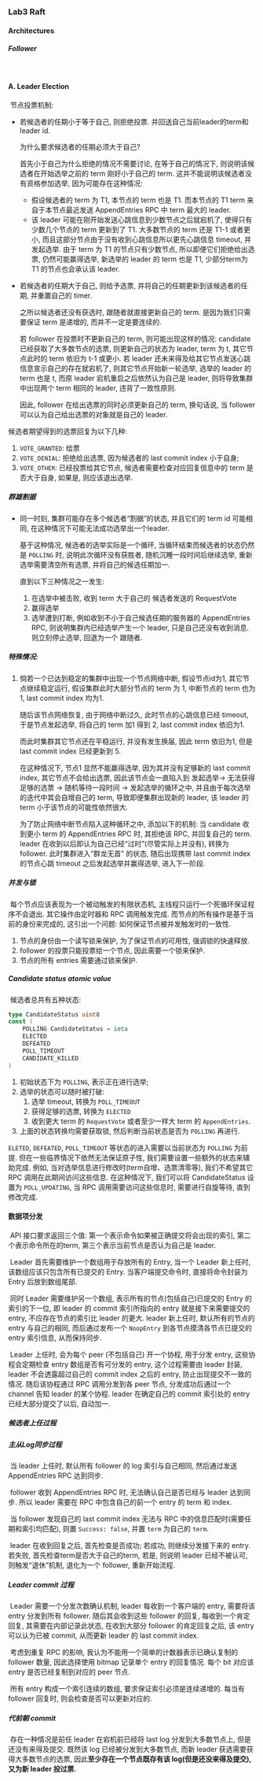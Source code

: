 ### Lab3 Raft

#### Architectures

##### Follower

​	

#### A. Leader Election

​	节点投票机制: 

- 若候选者的任期小于等于自己, 则拒绝投票. 并回送自己当前leader的term和 leader id.

  为什么要求候选者的任期必须大于自己? 

  首先小于自己为什么拒绝的情况不需要讨论, 在等于自己的情况下, 则说明该候选者在开始选举之前的 term 刚好小于自己的 term. 这并不能说明该候选者没有资格参加选举, 因为可能存在这种情况: 

  - 假设候选者的 term 为 T1, 本节点的 term 也是 T1. 而本节点的 T1 term 来自于本节点最近发送 AppendEntries RPC 中 term 最大的 leader. 
  - 该 leader 可能在刚开始发送心跳信息到少数节点之后就宕机了, 使得只有少数几个节点的 term 更新到了 T1. 大多数节点的 term 还是 T1-1 或者更小, 而且这部分节点由于没有收到心跳信息所以更先心跳信息 timeout, 并发起选举. 由于 term 为 T1 的节点只有少数节点, 所以即便它们拒绝给出选票, 仍然可能赢得选举, 新选举的 leader 的 term 也是 T1, 少部分term为 T1 的节点也会承认该 leader.

- 若候选者的任期大于自己, 则给予选票, 并将自己的任期更新到该候选者的任期, 并重置自己的 timer.

  之所以候选者还没有获选时, 跟随者就直接更新自己的 term. 是因为我们只需要保证 term 是递增的, 而并不一定是要连续的.

  若 follower 在投票时不更新自己的 term, 则可能出现这样的情况: candidate  已经获取了大多数节点的选票, 则更新自己的状态为 leader, term 为 t, 其它节点此时的 term 依旧为 t-1 或更小.  若 leader 还未来得及给其它节点发送心跳信息宣示自己的存在就宕机了, 则其它节点开始新一轮选举, 选举的 leader 的 term 也是 t, 而原 leader 宕机重启之后依然认为自己是 leader, 则将导致集群中出现两个 term 相同的 leader, 违背了一致性原则. 

  因此, follower 在给出选票的同时必须更新自己的 term, 换句话说, 当 follower 可以认为自己给出选票的对象就是自己的 leader.

候选者期望得到的选票回复为以下几种:

1. `VOTE_GRANTED`: 给票
2. `VOTE_DENIAL`: 拒绝给出选票, 因为候选者的 last commit index 小于自身;
3. `VOTE_OTHER`: 已经投票给其它节点, 候选者需要检查对应回复信息中的 term 是否大于自身, 如果是, 则应该退出选举. 

##### 	群雄割据

- 同一时刻, 集群可能存在多个候选者“割据”的状态, 并且它们的 term id 可能相同, 在这种情况下可能无法成功选举出一个leader. 

  基于这种情况, 候选者的选举实际是一个循环, 当循环结束而候选者的状态仍然是 `POLLING` 时, 说明此次循环没有获胜者, 随机沉睡一段时间后继续选举, 重新选举需要清空所有选票, 并将自己的候选任期加一.

  直到以下三种情况之一发生:

  1. 在选举中被击败, 收到 term 大于自己的 候选者发送的 RequestVote
  2. 赢得选举
  3. 选举遭到打断, 例如收到不小于自己候选任期的服务器的 AppendEntries RPC, 则说明集群内已经选举产生一个 leader, 只是自己还没有收到消息. 则立刻停止选举, 回退为一个 跟随者.

##### 特殊情况:

1. 倘若一个已达到稳定的集群中出现一个节点网络中断, 假设节点id为1, 其它节点继续稳定运行, 假设集群此时大部分节点的 term 为 1, 中断节点的 term 也为 1, last commit index 均为1. 

   随后该节点网络恢复, 由于网络中断过久, 此时节点的心跳信息已经 timeout, 于是节点发起选举, 将自己的 term 加1 得到 2, last commit index 依旧为1.

   而此时集群其它节点还在平稳运行, 并没有发生换届, 因此 term 依旧为1, 但是 last commit index 已经更新到 5.

   在这种情况下,  节点1 显然不能赢得选举, 因为其并没有足够新的 last commit index, 其它节点不会给出选票, 因此该节点会一直陷入到 发起选举-> 无法获得足够的选票 -> 随机等待一段时间 -> 发起选举的循环之中, 并且由于每次选举的迭代中其会自增自己的 term, 导致即便集群出现新的 leader, 该 leader 的 term 小于该节点的可能性依然很大. 

   为了防止网络中断节点陷入这种循环之中, 添加以下的机制: 当 candidate 收到更小 term 的 AppendEntries RPC 时, 其拒绝该 RPC, 并回复自己的 term. leader 在收到以后即认为自己已经“过时”(尽管实际上并没有), 转换为 follower. 此时集群进入“群龙无首” 的状态, 随后出现携带 last commit index 的节点心跳 timeout 之后发起选举并赢得选举, 进入下一阶段. 

   

##### 并发与锁

​	每个节点应该表现为一个被动触发的有限状态机, 主线程只运行一个死循环保证程序不会退出. 其它操作由定时器和 RPC 调用触发完成. 而节点的所有操作是基于当前的身份来完成的, 这引出一个问题: 如何保证节点被并发触发时的一致性. 

1. 节点的身份由一个读写锁来保护, 为了保证节点的可用性, 强调锁的快速释放.
2. follower 的投票只能投票给一个节点, 因此需要一个锁来保护. 
3. 节点的所有 entries 需要通过锁来保护.

##### Candidate status atomic value

​	候选者总共有五种状态:

```go
type CandidateStatus uint8
const (
	POLLING CandidateStatus = iota
	ELECTED
	DEFEATED
	POLL_TIMEOUT
	CANDIDATE_KILLED
)
```

1. 初始状态下为 `POLLING`, 表示正在进行选举;
2. 选举的状态可以随时被打破:
   1. 选举 timeout, 转换为 `POLL_TIMEOUT`
   2. 获得足够的选票, 转换为 `ELECTED`
   3. 收到更大 term 的 `RequestVote` 或者至少一样大 term 的 `AppendEntries`.
3. 上面的状态转换均需要获取锁, 然后判断当前状态是否为 `POLLING` 再进行.

`ELETED`, `DEFEATED`, `POLL_TIMEOUT` 等状态的进入需要以当前状态为 `POLLING` 为前提. 但在一些临界情况下依然无法保证原子性, 我们需要设置一些额外的状态来辅助完成. 例如, 当对选举信息进行修改时(term自增、选票清零等), 我们不希望其它 RPC 调用在此期间访问这些信息. 在这种情况下, 我们可以将 CandidateStatus 设置为 `POLL_UPDATING`, 当 RPC 调用需要访问这些信息时, 需要进行自旋等待, 直到修改完成.

#### 数据项分发

​	API 接口要求返回三个值: 第一个表示命令如果被正确提交将会出现的索引, 第二个表示命令所在的term, 第三个表示当前节点是否认为自己是 leader.

​	Leader 首先需要维护一个数组用于存放所有的 Entry, 当一个 Leader 新上任时, 该数组应该只包含所有已提交的 Entry. 当客户端提交命令时, 直接将命令封装为 Entry 后放到数组尾部. 

​	同时 Leader 需要维护另一个数组, 表示所有的节点(包括自己)已提交的 Entry 的索引的下一位, 即 leader 的 commit 索引所指向的 entry 就是接下来需要提交的 entry, 不应存在节点的索引比 leader 的更大. leader 新上任时, 默认所有的节点的 entry 与自己的相同, 而后通过发布一个 `NoopEntry` 到各节点摸清各节点已提交的 entry 索引信息, 从而保持同步.

​	Leader 上任时, 会为每个 peer (不包括自己) 开一个协程, 用于分发 entry, 这些协程会定期检查 entry 数组是否有可分发的 entry, 这个过程需要由 leader 封装, leader 不会透露超过自己的 commit index 之后的 entry, 防止出现提交不一致的情况. 随后该协程通过 RPC 调用分发到各 peer 节点, 分发成功后通过一个 channel 告知 leader 的某个协程. leader 在确定自己的 commit 索引处的 entry 已经大部分提交了以后, 自动加一. 

##### 候选者上任过程

##### 主从Log同步过程

​	当 leader 上任时, 默认所有 follower 的 log 索引与自己相同, 然后通过发送 AppendEntries RPC 达到同步. 

​	follower 收到 AppendEntries RPC 时, 无法确认自己是否已经与 leader 达到同步. 所以 leader 需要在 RPC 中包含自己的前一个 entry 的 term 和 index. 

​	当 follower 发现自己的 last commit index 无法与 RPC 中的信息匹配时(需要任期和索引均匹配), 则置 `Success: false`, 并置 `term` 为自己的 `term`. 

​	leader 在收到回复之后, 首先检查是否成功; 若成功, 则继续分发接下来的 entry. 若失败, 首先检查term是否大于自己的term, 若是, 则说明 leader 已经不被认可, 则触发“退休”机制, 退化为一个 follower, 重新开始流程.

##### Leader commit 过程

​	Leader 需要一个分发次数确认机制, leader 每收到一个客户端的 entry, 需要将该 entry 分发到所有 follower. 随后其会收到这些 follower 的回复, 每收到一个肯定回复, 其需要在内部记录此状态, 在收到大部分 follower 的肯定回复之后, 该 entry 可以认为已被 commit, 从而更新 leader 的 last commit index.

​	考虑到重复 RPC 的影响, 我认为不能用一个简单的计数器表示已确认复制的 follower 数量, 因此选择使用 bitmap 记录单个 entry 的回复情况. 每个 bit 对应该 entry 是否已经复制到对应的 peer 节点.

​	所有 entry 构成一个索引连续的数组, 要求保证索引必须是连续递增的. 每当有 follower 回复时, 则会检查是否可以更新对应的. 

##### 代前朝 commit

​	存在一种情况是前任 leader 在宕机前已经将 last log 分发到大多数节点上, 但是还没有来得及提交. 既然该 log 已经被分发到大多数节点, 而新 leader 获选需要获得大多数节点的选票, 因此**至少存在一个节点既存有该 log(但是还没来得及提交), 又为新 leader 投过票.**